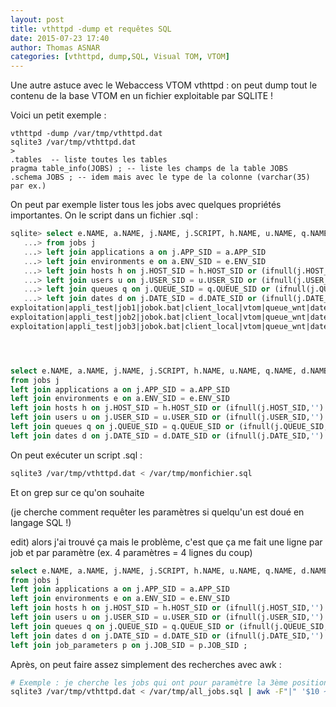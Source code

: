 ```yaml
---
layout: post
title: vthttpd -dump et requêtes SQL 
date: 2015-07-23 17:40
author: Thomas ASNAR
categories: [vthttpd, dump,SQL, Visual TOM, VTOM]
---
```

Une autre astuce avec le Webaccess VTOM vthttpd : on peut dump tout le contenu de la base VTOM en un fichier exploitable par SQLITE !

Voici un petit exemple :

```
vthttpd -dump /var/tmp/vthttpd.dat
sqlite3 /var/tmp/vthttpd.dat
>
.tables  -- liste toutes les tables
pragma table_info(JOBS) ; -- liste les champs de la table JOBS
.schema JOBS ; -- idem mais avec le type de la colonne (varchar(35) par ex.)
```

On peut par exemple lister tous les jobs avec quelques propriétés importantes. On le script dans un fichier .sql :

```sql
sqlite> select e.NAME, a.NAME, j.NAME, j.SCRIPT, h.NAME, u.NAME, q.NAME, d.NAME
   ...> from jobs j
   ...> left join applications a on j.APP_SID = a.APP_SID
   ...> left join environments e on a.ENV_SID = e.ENV_SID
   ...> left join hosts h on j.HOST_SID = h.HOST_SID or (ifnull(j.HOST_SID,'') = '' and ( a.HOST_SID = h.HOST_SID or (ifnull(a.HOST_SID,'') = '' and e.HOST_SID = h.HOST_SID) ) )
   ...> left join users u on j.USER_SID = u.USER_SID or (ifnull(j.USER_SID,'') = '' and ( a.USER_SID = u.USER_SID or (ifnull(a.USER_SID,'') = '' and e.USER_SID = u.USER_SID) ) )
   ...> left join queues q on j.QUEUE_SID = q.QUEUE_SID or (ifnull(j.QUEUE_SID,'') = '' and ( a.QUEUE_SID = q.QUEUE_SID or (ifnull(a.QUEUE_SID,'') = '' and e.QUEUE_SID = q.QUEUE_SID) ) )
   ...> left join dates d on j.DATE_SID = d.DATE_SID or (ifnull(j.DATE_SID,'') = '' and ( a.DATE_SID = d.DATE_SID or (ifnull(a.DATE_SID,'') = '' and e.DATE_SID = d.DATE_SID) ) ) ;
exploitation|appli_test|job1|jobok.bat|client_local|vtom|queue_wnt|date_exp
exploitation|appli_test|job2|jobok.bat|client_local|vtom|queue_wnt|date_exp
exploitation|appli_test|job3|jobok.bat|client_local|vtom|queue_wnt|date_exp




select e.NAME, a.NAME, j.NAME, j.SCRIPT, h.NAME, u.NAME, q.NAME, d.NAME
from jobs j
left join applications a on j.APP_SID = a.APP_SID
left join environments e on a.ENV_SID = e.ENV_SID
left join hosts h on j.HOST_SID = h.HOST_SID or (ifnull(j.HOST_SID,'') = '' and ( a.HOST_SID = h.HOST_SID or (ifnull(a.HOST_SID,'') = '' and e.HOST_SID = h.HOST_SID) ) )
left join users u on j.USER_SID = u.USER_SID or (ifnull(j.USER_SID,'') = '' and ( a.USER_SID = u.USER_SID or (ifnull(a.USER_SID,'') = '' and e.USER_SID = u.USER_SID) ) )
left join queues q on j.QUEUE_SID = q.QUEUE_SID or (ifnull(j.QUEUE_SID,'') = '' and ( a.QUEUE_SID = q.QUEUE_SID or (ifnull(a.QUEUE_SID,'') = '' and e.QUEUE_SID = q.QUEUE_SID) ) )
left join dates d on j.DATE_SID = d.DATE_SID or (ifnull(j.DATE_SID,'') = '' and ( a.DATE_SID = d.DATE_SID or (ifnull(a.DATE_SID,'') = '' and e.DATE_SID = d.DATE_SID) ) ) ;
```

On peut exécuter un script .sql :

```bash
sqlite3 /var/tmp/vthttpd.dat < /var/tmp/monfichier.sql
```

Et on grep sur ce qu'on souhaite

(je cherche comment requêter les paramètres si quelqu'un est doué en langage SQL !)

edit) alors j'ai trouvé ça mais le problème, c'est que ça me fait une ligne par job et par paramètre (ex. 4 paramètres = 4 lignes du coup)

```sql
select e.NAME, a.NAME, j.NAME, j.SCRIPT, h.NAME, u.NAME, q.NAME, d.NAME, p.VALUE, p.POSITION
from jobs j
left join applications a on j.APP_SID = a.APP_SID
left join environments e on a.ENV_SID = e.ENV_SID
left join hosts h on j.HOST_SID = h.HOST_SID or (ifnull(j.HOST_SID,'') = '' and ( a.HOST_SID = h.HOST_SID or (ifnull(a.HOST_SID,'') = '' and e.HOST_SID = h.HOST_SID) ) )
left join users u on j.USER_SID = u.USER_SID or (ifnull(j.USER_SID,'') = '' and ( a.USER_SID = u.USER_SID or (ifnull(a.USER_SID,'') = '' and e.USER_SID = u.USER_SID) ) )
left join queues q on j.QUEUE_SID = q.QUEUE_SID or (ifnull(j.QUEUE_SID,'') = '' and ( a.QUEUE_SID = q.QUEUE_SID or (ifnull(a.QUEUE_SID,'') = '' and e.QUEUE_SID = q.QUEUE_SID) ) )
left join dates d on j.DATE_SID = d.DATE_SID or (ifnull(j.DATE_SID,'') = '' and ( a.DATE_SID = d.DATE_SID or (ifnull(a.DATE_SID,'') = '' and e.DATE_SID = d.DATE_SID) ) )
left join job_parameters p on j.JOB_SID = p.JOB_SID ;
```

Après, on peut faire assez simplement des recherches avec awk :

```bash
# Exemple : je cherche les jobs qui ont pour paramètre la 3ème position, l'environnement IFP et l'application DATE-RUEIL
sqlite3 /var/tmp/vthttpd.dat < /var/tmp/all_jobs.sql | awk -F"|" '$10 ~ /3/ && $1 ~ /IFP/ && $2 ~ /DATE-RUEIL/ {print}'
```